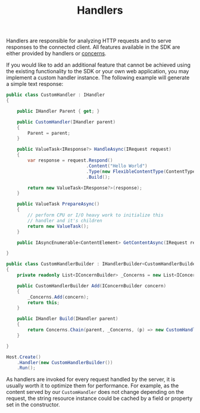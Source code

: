 ﻿---
title: Handlers
cascade:
  type: docs
---

Handlers are responsible for analyzing HTTP requests and to serve responses to the connected client. All features
available in the SDK are either provided by handlers or [concerns](./concerns).

If you would like to add an additional feature that cannot be achieved using the existing
functionality to the SDK or your own web application, you may implement
a custom handler instance. The following example will generate a simple text response:

```csharp
public class CustomHandler : IHandler
{ 

    public IHandler Parent { get; }

    public CustomHandler(IHandler parent)
    {
        Parent = parent;
    }

    public ValueTask<IResponse?> HandleAsync(IRequest request)
    {
        var response = request.Respond()
                              .Content("Hello World")
                              .Type(new FlexibleContentType(ContentType.TextPlain))
                              .Build();

        return new ValueTask<IResponse?>(response);
    }

    public ValueTask PrepareAsync() 
    {
        // perform CPU or I/O heavy work to initialize this
        // handler and it's children
        return new ValueTask();
    }

    public IAsyncEnumerable<ContentElement> GetContentAsync(IRequest request) => AsyncEnumerable.Empty<ContentElement>();

}

public class CustomHandlerBuilder : IHandlerBuilder<CustomHandlerBuilder>
{
    private readonly List<IConcernBuilder> _Concerns = new List<IConcernBuilder>();

    public CustomHandlerBuilder Add(IConcernBuilder concern)
    {
        _Concerns.Add(concern);
        return this;
    }

    public IHandler Build(IHandler parent)
    {
        return Concerns.Chain(parent, _Concerns, (p) => new CustomHandler(p));
    }

}

Host.Create()
    .Handler(new CustomHandlerBuilder())
    .Run();
```

As handlers are invoked for every request handled by the server, it is usually worth it to
optimize them for performance. For example, as the content served by our `CustomHandler` does 
not change depending on the request, the string resource instance could be cached by a field or property
set in the constructor.
